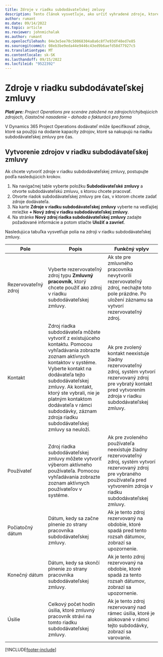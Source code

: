 ```yaml
---
title: Zdroje v riadku subdodávateľskej zmluvy
description: Tento článok vysvetľuje, ako určiť vyhradené zdroje, ktoré poskytuje dodávateľ pre konkrétnu subdodávateľskú linku na určitý čas.
author: rumant
ms.date: 09/14/2022
ms.topic: article
ms.reviewer: johnmichalak
ms.author: rumant
ms.openlocfilehash: 04e3e5ee70c50068304a8a6c8f7e93df48ed7e85
ms.sourcegitcommit: 08eb3be9eda44e9446c43ed9b6aefd58d77927c5
ms.translationtype: MT
ms.contentlocale: sk-SK
ms.lasthandoff: 09/15/2022
ms.locfileid: "9522392"
---
```

# <a name="subcontract-line-resources"></a>Zdroje v riadku subdodávateľskej zmluvy

_**Platí pre:** Project Operations pre scenáre založené na zdrojoch/chýbajúcich zdrojoch, čiastočné nasadenie – dohoda o fakturácii pro forma_

V Dynamics 365 Project Operations dodávateľ môže špecifikovať zdroje, ktoré sa použijú na dodanie kapacity zdrojov, ktoré sa nakupujú na riadku subdodávateľskej zmluvy pre čas.

## <a name="create-subcontract-line-resources"></a>Vytvorenie zdrojov v riadku subdodávateľskej zmluvy

Ak chcete vytvoriť zdroje v riadku subdodávateľskej zmluvy, postupujte podľa nasledujúcich krokov.

1. Na navigačnej table vyberte položku **Subdodávateľské zmluvy** a otvorte subdodávateľskú zmluvu, s ktorou chcete pracovať.
2. Otvorte riadok subdodávateľskej zmluvy pre čas, v ktorom chcete zadať zdroje dodávateľa.
3. Na karte **Zdroje v riadku subdodávateľskej zmluvy** vyberte na vedľajšej mriežke **+ Nový zdroj v riadku subdodávateľskej zmluvy**.
4. Na stránke **Nový zdroj riadka subdodávateľskej zmluvy** zadajte požadované informácie a potom stlačte **Uložiť a zavrieť**.

Nasledujúca tabuľka vysvetľuje polia na zdroji v riadku subdodávateľskej zmluvy.

| Pole | Popis | Funkčný vplyv |
| ----- | ----------- | ----------------- |
| Rezervovateľný zdroj | Vyberte rezervovateľný zdroj typu **Zmluvný pracovník**, ktorý chcete použiť ako zdroj v riadku subdodávateľskej zmluvy.| Ak ste pre zmluvného pracovníka nevytvorili rezervovateľný zdroj, nechajte toto pole prázdne. Po uložení záznamu sa vytvorí rezervovateľný zdroj.  |
| Kontakt | Zdroj riadka subdodávateľa môžete vytvoriť z existujúceho kontaktu. Pomocou vyhľadávania zobrazte zoznam aktívnych kontaktov v systéme. Vyberte kontakt na dodávateľa tejto subdodávateľskej zmluvy. Ak kontakt, ktorý ste vybrali, nie je platným kontaktom dodávateľa v rámci subdodávky, záznam zdroja riadku subdodávateľskej zmluvy sa neuloží.| Ak pre zvolený kontakt neexistuje žiadny rezervovateľný zdroj, systém vytvorí rezervovaný zdroj pre vybratý kontakt pred vytvorením zdroja v riadku subdodávateľskej zmluvy. |
| Používateľ | Zdroj riadka subdodávateľskej zmluvy môžete vytvoriť výberom aktívneho používateľa. Pomocou vyhľadávania zobrazte zoznam aktívnych používateľov v systéme.| Ak pre zvoleného používateľa neexistuje žiadny rezervovateľný zdroj, systém vytvorí rezervovaný zdroj pre vybraného používateľa pred vytvorením zdroja v riadku subdodávateľskej zmluvy. |
| Počiatočný dátum | Dátum, kedy sa začne plnenie zo strany pracovníka subdodávateľskej zmluvy.| Ak je tento zdroj rezervovaný na obdobie, ktoré spadá pred tento rozsah dátumov, zobrazí sa upozornenie. |
| Konečný dátum | Dátum, kedy sa skončí plnenie zo strany pracovníka subdodávateľskej zmluvy.| Ak je tento zdroj rezervovaný na obdobie, ktoré spadá za tento rozsah dátumov, zobrazí sa upozornenie. |
| Úsilie | Celkový počet hodín úsilia, ktoré zmluvný pracovník strávi na tomto riadku subdodávateľskej zmluvy.| Ak je tento zdroj rezervovaný nad rámec úsilia, ktoré je alokované v rámci tejto subdodávky, zobrazí sa varovanie. |


[!INCLUDE[footer-include](../../includes/footer-banner.md)]
